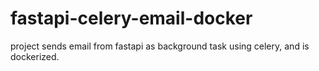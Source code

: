 # fastapi-celery-email-docker
project sends email from fastapi as background task using celery, and is dockerized.
